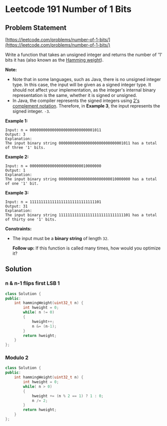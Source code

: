 # Leetcode 191 Number of 1 Bits

## Problem Statement

[https://leetcode.com/problems/number-of-1-bits/](https://leetcode.com/problems/number-of-1-bits/)

Write a function that takes an unsigned integer and returns the number of '1' bits it has \(also known as the [Hamming weight](http://en.wikipedia.org/wiki/Hamming_weight)\).

**Note:**

* Note that in some languages, such as Java, there is no unsigned integer type. In this case, the input will be given as a signed integer type. It should not affect your implementation, as the integer's internal binary representation is the same, whether it is signed or unsigned.
* In Java, the compiler represents the signed integers using [2's complement notation](https://en.wikipedia.org/wiki/Two%27s_complement). Therefore, in **Example 3**, the input represents the signed integer. `-3`.

**Example 1:**

```text
Input: n = 00000000000000000000000000001011
Output: 3
Explanation: 
The input binary string 00000000000000000000000000001011 has a total of three '1' bits.
```

**Example 2:**

```text
Input: n = 00000000000000000000000010000000
Output: 1
Explanation: 
The input binary string 00000000000000000000000010000000 has a total of one '1' bit.
```

**Example 3:**

```text
Input: n = 11111111111111111111111111111101
Output: 31
Explanation: 
The input binary string 11111111111111111111111111111101 has a total of thirty one '1' bits.
```

**Constraints:**

* The input must be a **binary string** of length `32`.

  **Follow up:** If this function is called many times, how would you optimize it?

## Solution

### n & n-1 flips first LSB 1

```cpp
class Solution {
public:
    int hammingWeight(uint32_t n) {
        int hweight = 0;
        while( n != 0)
        {
            hweight++;
            n &= (n-1);
        }
        return hweight;
    }
};
```

### Modulo 2

```cpp
class Solution {
public:
    int hammingWeight(uint32_t n) {
        int hweight = 0;
        while( n > 0)
        {
            hweight += (n % 2 == 1) ? 1 : 0;
            n /= 2;
        }
        return hweight;
    }
};
```

